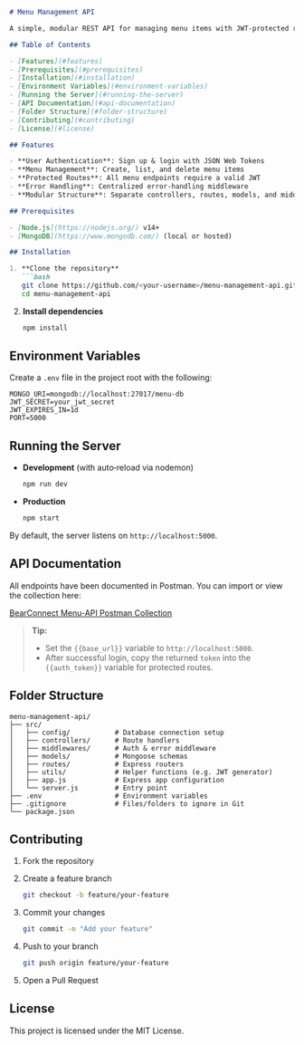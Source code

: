 ````markdown
# Menu Management API

A simple, modular REST API for managing menu items with JWT‑protected routes. Built with Node.js, Express, and MongoDB.

## Table of Contents

- [Features](#features)  
- [Prerequisites](#prerequisites)  
- [Installation](#installation)  
- [Environment Variables](#environment-variables)  
- [Running the Server](#running-the-server)  
- [API Documentation](#api-documentation)  
- [Folder Structure](#folder-structure)  
- [Contributing](#contributing)  
- [License](#license)  

## Features

- **User Authentication**: Sign up & login with JSON Web Tokens  
- **Menu Management**: Create, list, and delete menu items  
- **Protected Routes**: All menu endpoints require a valid JWT  
- **Error Handling**: Centralized error‑handling middleware  
- **Modular Structure**: Separate controllers, routes, models, and middleware  

## Prerequisites

- [Node.js](https://nodejs.org/) v14+  
- [MongoDB](https://www.mongodb.com/) (local or hosted)  

## Installation

1. **Clone the repository**  
   ```bash
   git clone https://github.com/<your-username>/menu-management-api.git
   cd menu-management-api
````

2. **Install dependencies**

   ```bash
   npm install
   ```

## Environment Variables

Create a `.env` file in the project root with the following:

```env
MONGO_URI=mongodb://localhost:27017/menu-db
JWT_SECRET=your_jwt_secret
JWT_EXPIRES_IN=1d
PORT=5000
```

## Running the Server

* **Development** (with auto‑reload via nodemon)

  ```bash
  npm run dev
  ```

* **Production**

  ```bash
  npm start
  ```

By default, the server listens on `http://localhost:5000`.

## API Documentation

All endpoints have been documented in Postman. You can import or view the collection here:

[BearConnect Menu-API Postman Collection](https://bearconnect-3881.postman.co/workspace/Bearconnect-Workspace~cdb786b7-36ce-4f4c-8c90-b5f3f84885ea/collection/42697506-2cefddc5-9281-4d1e-bfa5-a293bcf2ac81?action=share&creator=42697506)

> **Tip:**
>
> * Set the `{{base_url}}` variable to `http://localhost:5000`.
> * After successful login, copy the returned `token` into the `{{auth_token}}` variable for protected routes.

## Folder Structure

```
menu-management-api/
├── src/
│   ├── config/           # Database connection setup
│   ├── controllers/      # Route handlers
│   ├── middlewares/      # Auth & error middleware
│   ├── models/           # Mongoose schemas
│   ├── routes/           # Express routers
│   ├── utils/            # Helper functions (e.g. JWT generator)
│   ├── app.js            # Express app configuration
│   └── server.js         # Entry point
├── .env                  # Environment variables
├── .gitignore            # Files/folders to ignore in Git
└── package.json
```

## Contributing

1. Fork the repository
2. Create a feature branch

   ```bash
   git checkout -b feature/your-feature
   ```
3. Commit your changes

   ```bash
   git commit -m "Add your feature"
   ```
4. Push to your branch

   ```bash
   git push origin feature/your-feature
   ```
5. Open a Pull Request

## License

This project is licensed under the MIT License.

```
```
